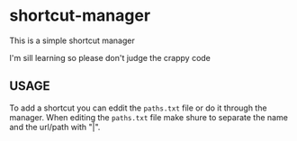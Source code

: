 # shortcut-manager
This is a simple shortcut manager

I'm sill learning so please don't judge the crappy code

## USAGE
To add a shortcut you can eddit the `paths.txt` file or do it through the manager.
When editing the `paths.txt` file make shure to separate the name and the url/path with "|".
